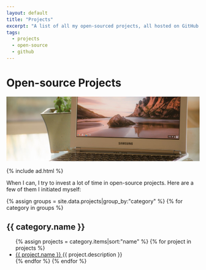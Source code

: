 ```yaml
---
layout: default
title: "Projects"
excerpt: "A list of all my open-sourced projects, all hosted on GitHub. Fair warning: some of them are not maintained anymore."
tags:
  - projects
  - open-source
  - github
---
```


# Open-source Projects

<img src="/images/banners/coding.jpg" alt="Photography by Alexandra Lucas" />

{% include ad.html %}

When I can, I try to invest a lot of time in open-source projects. Here are a few of them I initiated myself:

{% assign groups = site.data.projects|group_by:"category" %}
{% for category in groups %}
  <h2>{{ category.name }}</h2>
  <ul class="list">
  {% assign projects = category.items|sort:"name" %}
  {% for project in projects %}
    <li class="list__item">
      <a class="list__primary-content" href="{{ project.link }}" target="_blank">
        {{ project.name }}
      </a>
      <span class="list__secondary-content">{{ project.description }}</span>
    </li>
  {% endfor %}
{% endfor %}
